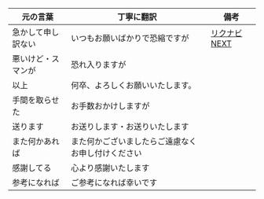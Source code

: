| 元の言葉 | 丁寧に翻訳 | 備考 | 
| --- | --- | --- |
| 急かして申し訳ない | いつもお願いばかりで恐縮ですが | [リクナビNEXT](https://next.rikunabi.com/journal/20150910/) |
| 悪いけど・スマンが | 恐れ入りますが | |
| 以上 | 何卒、よろしくお願いいたします。| |
| 手間を取らせた |  お手数おかけしますが | |
| 送ります |  お送りします・お送りいたします | |
| また何かあれば | また何かございましたらご遠慮なくお申し付けください | |
| 感謝してる | 心より感謝いたします| | 
|参考になれば| ご参考になれば幸いです||
